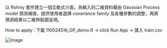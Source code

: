 以 Rshiny 套件建立一個互動式介面，為輸入的二維資料藉由 Gaussian Process model 預測補值，提供使用者選擇 covariance family 及各種參數的調整，再將預測結果以二維熱點圖呈現。

How to apply : 下載 110024516_GP_demo.R -> click Run App -> 匯入 train.csv


![image](https://github.com/edward19978695/NTHU-STAT/assets/133337791/95ecfd5e-f79b-4cc9-80ef-609c2eb00226)
